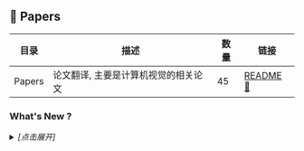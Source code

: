 ## :book: Papers

| 目录 | 描述 | 数量 | 链接 |
| --- | --- | --- | --- |
| Papers | 论文翻译, 主要是计算机视觉的相关论文 | 45 | [README :link:](<./Papers/README.md>) |
### What's New ?

<details><summary><em>[点击展开]</em></summary>
<br>

- 2024-03-06 [README.md](<README.md>)
- 2024-03-06 [A COMPREHENSIVE REVIEW OF YOLO-FROM YOLOV1 AND BEYOND.md](<Detection/A COMPREHENSIVE REVIEW OF YOLO-FROM YOLOV1 AND BEYOND.md>)
- 2024-02-29 [DINOv2.md](<Detection/DINOv2.md>)
- 2024-02-23 [A Survey on Visual Transformer.md](<Transformer/A Survey on Visual Transformer.md>)
- 2024-02-23 [Transformers in Vision—A Survey.md](<Transformer/Transformers in Vision—A Survey.md>)
- 2024-02-22 [FiT.md](<Diffusion/FiT.md>)
- 2024-02-22 [DiTs.md](<Diffusion/DiTs.md>)
- 2024-02-06 [VGG.md](<Classification/VGG.md>)
- 2024-02-01 [PhotoMaker.md](<ImageGeneration/PhotoMaker.md>)
- 2024-01-18 [CAM.md](<CAM/CAM.md>)
- 2023-11-20 [R-CNN.md](<Detection/R-CNN.md>)
- 2023-11-20 [Fast R-CNN.md](<Detection/Fast R-CNN.md>)
- 2023-11-17 [Faster R-CNN.md](<Detection/Faster R-CNN.md>)
- 2023-11-15 [PatchCore.md](<AnomalyDetection/PatchCore.md>)
- 2023-10-31 [SimpleNet.md](<AnomalyDetection/SimpleNet.md>)
- 2023-09-16 [ResNet.md](<Classification/ResNet.md>)
- 2023-04-21 [StableDiffusion.md](<Diffusion/StableDiffusion.md>)
- 2023-04-21 [ControlNet.md](<Diffusion/ControlNet.md>)
- 2023-04-20 [DDPM.md](<Diffusion/DDPM.md>)
- 2023-04-17 [Segment Anything.md](<Segmentation/Segment Anything.md>)
- 2023-04-17 [GroupNormalization.md](<Normalization/GroupNormalization.md>)
- 2023-04-17 [GAN.md](<GAN/GAN.md>)
- 2023-04-17 [README.md](<SuperResolution/README.md>)
- 2023-04-17 [ESRGAN.md](<SuperResolution/ESRGAN.md>)
- 2023-04-17 [Towards Ghost-free Shadow Removal via Dual Hierarchical Aggregation Network and Shadow Matting GAN.md](<ShadowRemoval/Towards Ghost-free Shadow Removal via Dual Hierarchical Aggregation Network and Shadow Matting GAN.md>)
- 2023-04-17 [README.md](<ShadowRemoval/README.md>)
- 2023-04-17 [README.md](<SelfSupervised/README.md>)
- 2023-04-17 [MAE.md](<SelfSupervised/MAE.md>)
- 2023-04-17 [DeepLabv3Plus.md](<Segmentation/DeepLabv3Plus.md>)
- 2023-04-17 [DeepLabv3.md](<Segmentation/DeepLabv3.md>)
- 2023-04-17 [Transformer.md](<NLP/Transformer.md>)
- 2023-04-17 [StyleGAN3Editing.md](<GAN/StyleGAN3Editing.md>)
- 2023-04-17 [StyleGAN.md](<GAN/StyleGAN.md>)
- 2023-04-17 [SemanticStyleGAN.md](<GAN/SemanticStyleGAN.md>)
- 2023-04-17 [HyperStyle.md](<GAN/HyperStyle.md>)
- 2023-04-17 [GANgealing.md](<GAN/GANgealing.md>)
- 2023-04-17 [DatasetGAN.md](<GAN/DatasetGAN.md>)
- 2023-04-17 [yolov2.md](<Detection/yolov2.md>)
- 2023-04-17 [yolov1.md](<Detection/yolov1.md>)
- 2023-04-17 [README.md](<Deformation/README.md>)
- 2023-04-17 [MLS.md](<Deformation/MLS.md>)
- 2023-04-17 [Xception.md](<Classification/Xception.md>)
- 2023-04-17 [README.md](<Classification/README.md>)
- 2023-04-17 [MobileNet.md](<Classification/MobileNet.md>)
- 2023-04-17 [AlexNet.md](<Classification/AlexNet.md>)

</details>

